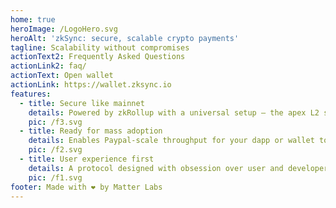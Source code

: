 ```yaml
---
home: true
heroImage: /LogoHero.svg
heroAlt: 'zkSync: secure, scalable crypto payments'
tagline: Scalability without compromises
actionText2: Frequently Asked Questions
actionLink2: faq/
actionText: Open wallet
actionLink: https://wallet.zksync.io
features:
  - title: Secure like mainnet
    details: Powered by zkRollup with a universal setup — the apex L2 scaling solution.
    pic: /f3.svg
  - title: Ready for mass adoption
    details: Enables Paypal-scale throughput for your dapp or wallet today.
    pic: /f2.svg
  - title: User experience first
    details: A protocol designed with obsession over user and developer experience.
    pic: /f1.svg
footer: Made with ❤️ by Matter Labs
---
```

